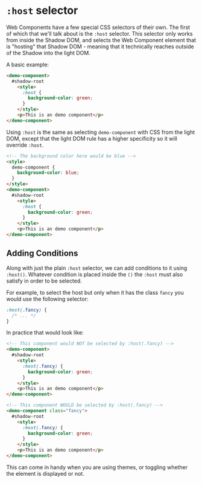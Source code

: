 # `:host` selector

Web Components have a few special CSS selectors of their own. The first of which that we'll talk about is the `:host` selector. This selector only works from inside the Shadow DOM, and selects the Web Component element that is "hosting" that Shadow DOM - meaning that it technically reaches outside of the Shadow into the light DOM.

A basic example:

```html
<demo-component>
  #shadow-root
    <style>
      :host {
        background-color: green;
      }
    </style>
    <p>This is an demo component</p>
</demo-component>
```

Using `:host` is the same as selecting `demo-component` with CSS from the light DOM, except that the light DOM rule has a higher specificity so it will override `:host`.

```html
<!-- The background color here would be blue -->
<style>
  demo-component {
    background-color: blue;
  }
</style>
<demo-component>
  #shadow-root
    <style>
      :host {
        background-color: green;
      }
    </style>
    <p>This is an demo component</p>
</demo-component>
```

## Adding Conditions

Along with just the plain `:host` selector, we can add conditions to it using `:host()`. Whatever condition is placed inside the `()` the `:host` must also satisfy in order to be selected.

For example, to select the host but only when it has the class `fancy` you would use the following selector:

```css
:host(.fancy) {
  /* ... */
}
```

In practice that would look like:

```html
<!-- This component would NOT be selected by :host(.fancy) -->
<demo-component>
  #shadow-root
    <style>
      :host(.fancy) {
        background-color: green;
      }
    </style>
    <p>This is an demo component</p>
</demo-component>

<!-- This component WOULD be selected by :host(.fancy) -->
<demo-component class="fancy">
  #shadow-root
    <style>
      :host(.fancy) {
        background-color: green;
      }
    </style>
    <p>This is an demo component</p>
</demo-component>
```

This can come in handy when you are using themes, or toggling whether the element is displayed or not.
